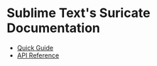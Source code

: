Sublime Text's Suricate Documentation
=====================================

  * [Quick Guide](quick-guide.md)
  * [API Reference](api-reference.md)
